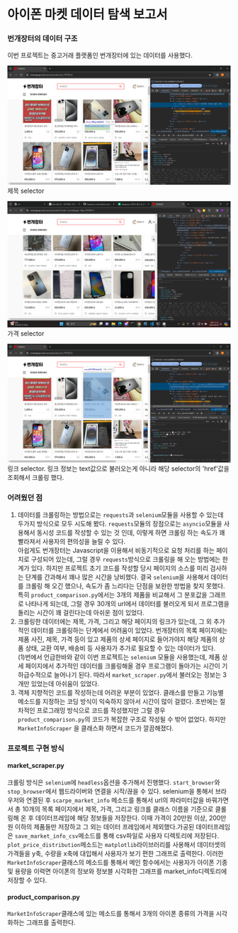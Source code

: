 # 아이폰 마켓 데이터 탐색 보고서

### 번개장터의 데이터 구조

이번 프로젝트는 중고거래 플랫폼인 번개장터에 있는 데이터를 사용했다. 
<p align="center">

![title](./images/title_class.png)
제목 selector

![price](./images/price_class.png)
가격 selector

![link](./images/link_class.png)
링크 selector. 링크 정보는 text값으로 불러오는게 아니라 해당 selector의 'href'값을 조회해서 크롤링 했다.
</p>

### 어려웠던 점

1. 데이터를 크롤링하는 방법으로는 `requests`과 `selenium`모듈을 사용할 수 있는데 두가지 방식으로 모두 시도해 봤다. `requests`모듈의 장점으로는 `asyncio`모듈을 사용해서 동시성 코드를 작성할 수 있는 것 인데, 이렇게 하면 크롤링 하는 속도가 꽤 빨라져서 사용자의 편의성을 늘릴 수 있다. <br> 
아쉽게도 번개장터는 Javascript을 이용해서 비동기적으로 요청 처리를 하는 페이지로 구성되어 있는데, 그럴 경우 `requests`방식으로 크롤링을 해 오는 방법에는 한계가 있다. 하지만 프로젝트 초기 코드를 작성할 당시 페이지의 소스를 미리 검사하는 단계를 간과해서 꽤나 많은 시간을 낭비했다. 결국 `selenium`을 사용해서 데이터를 크롤링 해 오긴 했으나, 속도가 좀 느리다는 단점을 보완한 방법을 찾지 못했다. 특히 `product_comparison.py`에서는 3개의 제품을 비교해서 그 분포값을 그래프로 나타나게 되는데, 그럴 경우 30개의 url에서 데이터를 불러오게 되서 프로그램을 돌리는 시간이 꽤 걸린다는데 아쉬운 점이 있었다. <br>
2. 크롤링한 데이터에는 제목, 가격, 그리고 해당 페이지의 링크가 있는데, 그 외 추가적인 데이터를 크롤링하는 단계에서 어려움이 있었다. 번개장터의 목록 페이지에는 제품 사진, 제목, 가격 등이 있고 제품의 상세 페이지로 들어가야지 해당 제품의 상품 상태, 교환 여부, 배송비 등 사용자가 추가로 필요할 수 있는 데이터가 있다.<br> 
(1)번에서 언급한바와 같이 이번 프로젝트는 `selenium` 모듈을 사용했는데, 제품 상세 페이지에서 추가적인 데이터를 크롤링해올 경우 프로그램이 돌아가는 시간이 기하급수적으로 늘어나기 된다. 따라서 `market_scraper.py`에서 불러오는 정보는 3개만 있었는데 아쉬움이 있었다.
3. 객체 지향적인 코드를 작성하는데 어려운 부분이 있었다. 클래스를 만들고 기능별 메소드를 지정하는 코딩 방식이 익숙하지 않아서 시간이 많이 걸렸다. 초반에는 절차적인 프로그래밍 방식으로 코드를 작성했지만 그럴 경우 `product_comparison.py`의 코드가 복잡한 구조로 작성될 수 밖어 없었다. 하지만 `MarketInfoScraper` 을 클래스화 하면서 코드가 깔끔해졌다.

### 프로젝트 구현 방식

#### market_scraper.py

크롤링 방식은 `selenium`에 `headless`옵션을 추가해서 진행했다. `start_browser`와 `stop_browser`에서 웹드라이버와 연결을 시작/끊을 수 있다. selenium을 통해서 브라우저와 연결된 후 `scarpe_market_info` 메소드를 통해서 url의 파라미터값을 바꿔가면서 총 10개의 목록 페이지에서 제목, 가격, 그리고 링크를 클래스 이름을 기준으로 클롤링해 온 후 데이터프레임에 해당 정보들을 저장한다. 이때 가격이 20만원 이상, 200만원 이하의 제품들만 저장하고 그 외는 데이터 프레임에서 제외했다.가공된 데이터프레임은 `save_market_info_csv`메소드를 통해 csv파일로 사용자 디렉토리에 저장된다. `plot_price_distribution`메소드는 `matplotlib`라이브러리를 사용해서 데이터셋의 가격들을 y축, 수량을 x축에 대입해서 사용자가 보기 편한 그래프로 출력한다. 이러한 `MarketInfoScraper`클래스의 메소드를 통해서 메인 함수에서는 사용자가 아이폰 기종 및 용량을 이력면 아이폰의 정보와 정보블 시각화한 그래프를 market_info디렉토리에 저장할 수 있다. 

#### product_comparison.py

`MarketInfoScraper`클래스에 있는 메소드를 통해서 3개의 아이폰 종류의 가격을 시각화하는 그래프를 출력한다.


